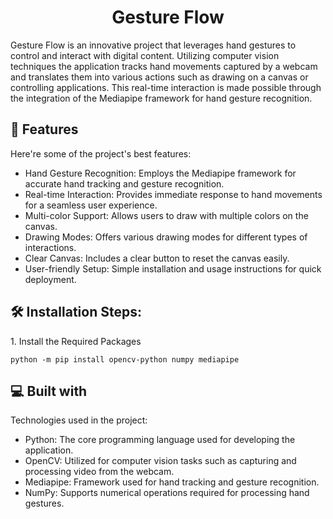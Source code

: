 <h1 align="center" id="title">Gesture Flow</h1>

<p id="description">Gesture Flow is an innovative project that leverages hand gestures to control and interact with digital content. Utilizing computer vision techniques the application tracks hand movements captured by a webcam and translates them into various actions such as drawing on a canvas or controlling applications. This real-time interaction is made possible through the integration of the Mediapipe framework for hand gesture recognition.</p>

  
  
<h2>🧐 Features</h2>

Here're some of the project's best features:

*   Hand Gesture Recognition: Employs the Mediapipe framework for accurate hand tracking and gesture recognition.
*   Real-time Interaction: Provides immediate response to hand movements for a seamless user experience.
*   Multi-color Support: Allows users to draw with multiple colors on the canvas.
*   Drawing Modes: Offers various drawing modes for different types of interactions.
*   Clear Canvas: Includes a clear button to reset the canvas easily.
*   User-friendly Setup: Simple installation and usage instructions for quick deployment.

<h2>🛠️ Installation Steps:</h2>

<p>1. Install the Required Packages</p>

```
python -m pip install opencv-python numpy mediapipe
```

  
  
<h2>💻 Built with</h2>

Technologies used in the project:

*   Python: The core programming language used for developing the application.
*   OpenCV: Utilized for computer vision tasks such as capturing and processing video from the webcam.
*   Mediapipe: Framework used for hand tracking and gesture recognition.
*   NumPy: Supports numerical operations required for processing hand gestures.
